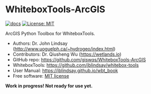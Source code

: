 # WhiteboxTools-ArcGIS

[![docs](https://img.shields.io/badge/docs-passing-brightgreen.svg)](https://jblindsay.github.io/wbt_book)
[![License: MIT](https://img.shields.io/badge/License-MIT-yellow.svg)](https://opensource.org/licenses/MIT)

ArcGIS Python Toolbox for WhiteboxTools.

* Authors: Dr. John Lindsay (<http://www.uoguelph.ca/~hydrogeo/index.html>)
* Contributors: Dr. Qiusheng Wu (<https://wetlands.io>)
* GitHub repo: <https://github.com/giswqs/WhiteboxTools-ArcGIS>
* WhiteboxTools: <https://github.com/jblindsay/whitebox-tools>
* User Manual: <https://jblindsay.github.io/wbt_book>
* Free software: [MIT license](https://opensource.org/licenses/MIT)

**Work in progress! Not ready for use yet.**